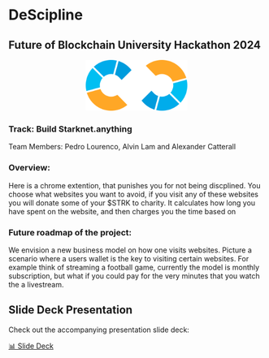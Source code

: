 # DeScipline
## Future of Blockchain University Hackathon 2024

<div align="center">
  <img src="images/Nethermind_Icon_Colour.png" alt="Nethermind Logo" width="200" />
</div>

### Track: Build Starknet.anything
Team Members: Pedro Lourenco, Alvin Lam and Alexander Catterall

### Overview:
Here is a chrome extention, that punishes you for not being discplined. You choose what websites you want to avoid, if you visit any of these websites you will donate some of your $STRK to charity. It calculates how long you have spent on the website, and then charges you the time based on 

### Future roadmap of the project:
We envision a new business model on how one visits websites. Picture a scenario where a users wallet is the key to visiting certain websites. 
For example think of streaming a football game, currently the model is monthly subscription, but what if you could pay for the very minutes that you watch the a livestream.

## Slide Deck Presentation

Check out the accompanying presentation slide deck:

[📊 Slide Deck]()